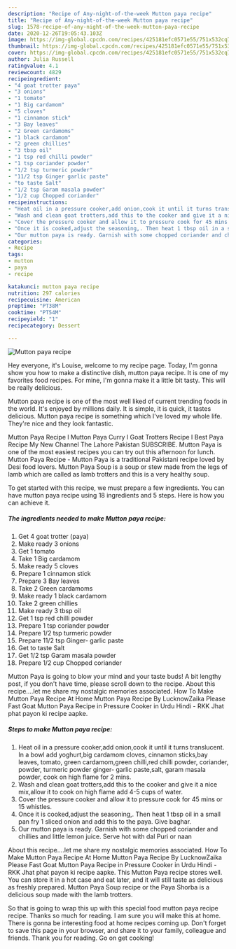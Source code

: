 ```yaml
---
description: "Recipe of Any-night-of-the-week Mutton paya recipe"
title: "Recipe of Any-night-of-the-week Mutton paya recipe"
slug: 1578-recipe-of-any-night-of-the-week-mutton-paya-recipe
date: 2020-12-26T19:05:43.103Z
image: https://img-global.cpcdn.com/recipes/425181efc0571e55/751x532cq70/mutton-paya-recipe-recipe-main-photo.jpg
thumbnail: https://img-global.cpcdn.com/recipes/425181efc0571e55/751x532cq70/mutton-paya-recipe-recipe-main-photo.jpg
cover: https://img-global.cpcdn.com/recipes/425181efc0571e55/751x532cq70/mutton-paya-recipe-recipe-main-photo.jpg
author: Julia Russell
ratingvalue: 4.1
reviewcount: 4829
recipeingredient:
- "4 goat trotter paya"
- "3 onions"
- "1 tomato"
- "1 Big cardamom"
- "5 cloves"
- "1 cinnamon stick"
- "3 Bay leaves"
- "2 Green cardamoms"
- "1 black cardamom"
- "2 green chillies"
- "3 tbsp oil"
- "1 tsp red chilli powder"
- "1 tsp coriander powder"
- "1/2 tsp turmeric powder"
- "11/2 tsp Ginger garlic paste"
- "to taste Salt"
- "1/2 tsp Garam masala powder"
- "1/2 cup Chopped coriander"
recipeinstructions:
- "Heat oil in a pressure cooker,add onion,cook it until it turns translucent. In a bowl add yoghurt,big cardamom cloves, cinnamon sticks,bay leaves, tomato, green cardamom,green chilli,red chilli powder, coriander, powder, turmeric powder ginger- garlic paste,salt, garam masala powder, cook on high flame for 2 mins."
- "Wash and clean goat trotters,add this to the cooker and give it a nice mix,allow it to cook on high flame add 4-5 cups of water."
- "Cover the pressure cooker and allow it to pressure cook for 45 mins or 15 whistles."
- "Once it is cooked,adjust the seasoning,. Then heat 1 tbsp oil in a small pan fry 1 sliced onion and add this to the paya. Give baghar."
- "Our mutton paya is ready. Garnish with some chopped coriander and chillies and little lemon juice. Serve hot with dal Puri or naan"
categories:
- Recipe
tags:
- mutton
- paya
- recipe

katakunci: mutton paya recipe 
nutrition: 297 calories
recipecuisine: American
preptime: "PT38M"
cooktime: "PT54M"
recipeyield: "1"
recipecategory: Dessert

---
```



![Mutton paya recipe](https://img-global.cpcdn.com/recipes/425181efc0571e55/751x532cq70/mutton-paya-recipe-recipe-main-photo.jpg)

Hey everyone, it's Louise, welcome to my recipe page. Today, I'm gonna show you how to make a distinctive dish, mutton paya recipe. It is one of my favorites food recipes. For mine, I'm gonna make it a little bit tasty. This will be really delicious.

Mutton paya recipe is one of the most well liked of current trending foods in the world. It's enjoyed by millions daily. It is simple, it is quick, it tastes delicious. Mutton paya recipe is something which I've loved my whole life. They're nice and they look fantastic.

Mutton Paya Recipe l Mutton Paya Curry l Goat Trotters Recipe I Best Paya Recipe My New Channel The Lahore Pakistan SUBSCRIBE. Mutton Paya is one of the most easiest recipes you can try out this afternoon for lunch. Mutton Paya Recipe - Mutton Paya is a traditional Pakistani recipe loved by Desi food lovers. Mutton Paya Soup is a soup or stew made from the legs of lamb which are called as lamb trotters and this is a very healthy soup.


To get started with this recipe, we must prepare a few ingredients. You can have mutton paya recipe using 18 ingredients and 5 steps. Here is how you can achieve it.

<!--inarticleads1-->

##### The ingredients needed to make Mutton paya recipe:

1. Get 4 goat trotter (paya)
1. Make ready 3 onions
1. Get 1 tomato
1. Take 1 Big cardamom
1. Make ready 5 cloves
1. Prepare 1 cinnamon stick
1. Prepare 3 Bay leaves
1. Take 2 Green cardamoms
1. Make ready 1 black cardamom
1. Take 2 green chillies
1. Make ready 3 tbsp oil
1. Get 1 tsp red chilli powder
1. Prepare 1 tsp coriander powder
1. Prepare 1/2 tsp turmeric powder
1. Prepare 11/2 tsp Ginger- garlic paste
1. Get to taste Salt
1. Get 1/2 tsp Garam masala powder
1. Prepare 1/2 cup Chopped coriander


Mutton Paya is going to blow your mind and your taste buds! A bit lengthy post, if you don&#39;t have time, please scroll down to the recipe. About this recipe….let me share my nostalgic memories associated. How To Make Mutton Paya Recipe At Home Mutton Paya Recipe By LucknowZaika Please Fast Goat Mutton Paya Recipe in Pressure Cooker in Urdu Hindi - RKK Jhat phat payon ki recipe aapke. 

<!--inarticleads2-->

##### Steps to make Mutton paya recipe:

1. Heat oil in a pressure cooker,add onion,cook it until it turns translucent. In a bowl add yoghurt,big cardamom cloves, cinnamon sticks,bay leaves, tomato, green cardamom,green chilli,red chilli powder, coriander, powder, turmeric powder ginger- garlic paste,salt, garam masala powder, cook on high flame for 2 mins.
1. Wash and clean goat trotters,add this to the cooker and give it a nice mix,allow it to cook on high flame add 4-5 cups of water.
1. Cover the pressure cooker and allow it to pressure cook for 45 mins or 15 whistles.
1. Once it is cooked,adjust the seasoning,. Then heat 1 tbsp oil in a small pan fry 1 sliced onion and add this to the paya. Give baghar.
1. Our mutton paya is ready. Garnish with some chopped coriander and chillies and little lemon juice. Serve hot with dal Puri or naan


About this recipe….let me share my nostalgic memories associated. How To Make Mutton Paya Recipe At Home Mutton Paya Recipe By LucknowZaika Please Fast Goat Mutton Paya Recipe in Pressure Cooker in Urdu Hindi - RKK Jhat phat payon ki recipe aapke. This Mutton Paya recipe stores well. You can store it in a hot case and eat later, and it will still taste as delicious as freshly prepared. Mutton Paya Soup recipe or the Paya Shorba is a delicious soup made with the lamb trotters. 

So that is going to wrap this up with this special food mutton paya recipe recipe. Thanks so much for reading. I am sure you will make this at home. There is gonna be interesting food at home recipes coming up. Don't forget to save this page in your browser, and share it to your family, colleague and friends. Thank you for reading. Go on get cooking!
